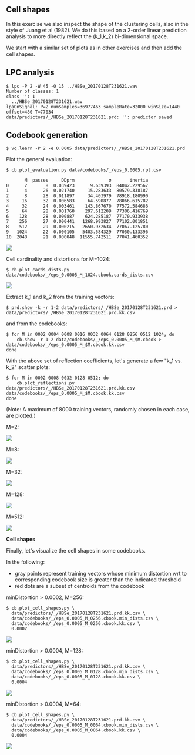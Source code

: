 ## Cell shapes

In this exercise we also inspect the shape of the clustering cells, also
in the style of Juang et al (1982).
We do this based on a 2-order linear prediction analysis to more directly
reflect the (k_1,k_2) bi-dimensional space.

We start with a similar set of plots as in other exercises and then add
the cell shapes.


## LPC analysis

    $ lpc -P 2 -W 45 -O 15 ../HBSe_20170128T231621.wav
    Number of classes: 1
    class '': 1
      ../HBSe_20170128T231621.wav
    lpaOnSignal: P=2 numSamples=36977463 sampleRate=32000 winSize=1440 offset=480 T=77034
    data/predictors/_/HBSe_20170128T231621.prd: '': predictor saved    

## Codebook generation
    
    $ vq.learn -P 2 -e 0.0005 data/predictors/_/HBSe_20170128T231621.prd
     
Plot the general evaluation:
    
    $ cb.plot_evaluation.py data/codebooks/_/eps_0.0005.rpt.csv
    
           M  passes     DDprm             σ       inertia
    0      2       8  0.039423      9.639393  84042.229567
    1      4      26  0.021740     15.283633  80579.338187
    2      8      28  0.011897     34.403979  78918.180990
    3     16      32  0.006583     64.590877  78066.615782
    4     32      24  0.003461    143.867670  77572.584686
    5     64      28  0.001760    297.612209  77306.416769
    6    128      28  0.000887    624.285187  77170.933938
    7    256      27  0.000441   1268.993827  77102.001851
    8    512      29  0.000215   2650.932634  77067.125780
    9   1024      22  0.000105   5403.584329  77050.133396
    10  2048      21  0.000048  11555.742511  77041.460352    
    

![](cb_evaluation.png)    

Cell cardinality and distortions for M=1024:
    
    $ cb.plot_cards_dists.py data/codebooks/_/eps_0.0005_M_1024.cbook.cards_dists.csv
        
![](cb_cards_dists.png)

Extract  k_1 and k_2 from the training vectors:

    $ prd.show -k -r 1-2 data/predictors/_/HBSe_20170128T231621.prd > data/predictors/_/HBSe_20170128T231621.prd.kk.csv
    
and from the codebooks:

    $ for M in 0002 0004 0008 0016 0032 0064 0128 0256 0512 1024; do
        cb.show -r 1-2 data/codebooks/_/eps_0.0005_M_$M.cbook > data/codebooks/_/eps_0.0005_M_$M.cbook.kk.csv
    done

With the above set of reflection coefficients, let's generate a few "k_1 vs. k_2"
scatter plots:

    $ for M in 0002 0008 0032 0128 0512; do
        cb.plot_reflections.py data/predictors/_/HBSe_20170128T231621.prd.kk.csv data/codebooks/_/eps_0.0005_M_$M.cbook.kk.csv
    done

(Note: A maximum of 8000 training vectors, randomly chosen in each case, are plotted.)

M=2:
 
![](cb_kk_training_8000_codebook_2.png)

M=8:

![](cb_kk_training_8000_codebook_8.png)

M=32:

![](cb_kk_training_8000_codebook_32.png)

M=128:

![](cb_kk_training_8000_codebook_128.png)

M=512:

![](cb_kk_training_8000_codebook_512.png)

**Cell shapes**

Finally, let's visualize the cell shapes in some codebooks.

In the following:

- gray points represent training vectors whose minimum distortion wrt to 
  corresponding codebook size is greater than the indicated threshold
- red dots are a subset of centroids from the codebook
  

minDistortion > 0.0002, M=256: 

    $ cb.plot_cell_shapes.py \
      data/predictors/_/HBSe_20170128T231621.prd.kk.csv \
      data/codebooks/_/eps_0.0005_M_0256.cbook.min_dists.csv \
      data/codebooks/_/eps_0.0005_M_0256.cbook.kk.csv \
      0.0002

![](cell_shapes_minDist_gt_0.0002_training_77034_codebook_256.png)

minDistortion > 0.0004, M=128:

    $ cb.plot_cell_shapes.py \
      data/predictors/_/HBSe_20170128T231621.prd.kk.csv \
      data/codebooks/_/eps_0.0005_M_0128.cbook.min_dists.csv \
      data/codebooks/_/eps_0.0005_M_0128.cbook.kk.csv \
      0.0004

![](cell_shapes_minDist_gt_0.0004_training_77034_codebook_128.png)

minDistortion > 0.0004, M=64:

    $ cb.plot_cell_shapes.py \
      data/predictors/_/HBSe_20170128T231621.prd.kk.csv \
      data/codebooks/_/eps_0.0005_M_0064.cbook.min_dists.csv \
      data/codebooks/_/eps_0.0005_M_0064.cbook.kk.csv \
      0.0004

![](cell_shapes_minDist_gt_0.0004_training_77034_codebook_64.png)

